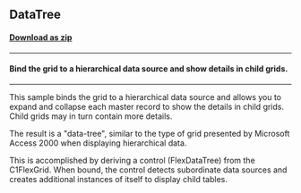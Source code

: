 ## DataTree
#### [Download as zip](https://minhaskamal.github.io/DownGit/#/home?url=https://github.com/GrapeCity/ComponentOne-WinForms-Samples/tree/master/NetFramework\FlexGrid\CS\DataTree)
____
#### Bind the grid to a hierarchical data source and show details in child grids.
____
This sample binds the grid to a hierarchical data source and allows you to expand and collapse each master record to show the details in child grids. Child grids may in turn contain more details. 

The result is a "data-tree", similar to the type of grid presented by Microsoft Access 2000 when displaying hierarchical data. 

This is accomplished by deriving a control (FlexDataTree) from the C1FlexGrid. When bound, the control detects subordinate data sources and creates additional instances of itself to display child tables. 

